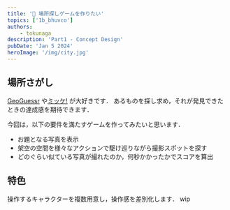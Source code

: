 ```yaml
---
title: '🕌 場所探しゲームを作りたい'
topics: ['1b_bhuvco']
authors:
    - tokunaga
description: 'Part1 - Concept Design'
pubDate: 'Jan 5 2024'
heroImage: '/img/city.jpg'
---
```


## 場所さがし

[GeoGuessr](https://www.geoguessr.com/ja) や[ミッケ!](https://www.shogakukan.co.jp/pr/mikke/) が大好きです．
あるものを探し求め，それが発見できたときの達成感を期待できます．

今回は，以下の要件を満たすゲームを作ってみたいと思います．

-   お題となる写真を表示
-   架空の空間を様々なアクションで駆け巡りながら撮影スポットを探す
-   どのぐらい似ている写真が撮れたのか，何秒かかったかでスコアを算出

## 特色

操作するキャラクターを複数用意し，操作感を差別化します．
wip
